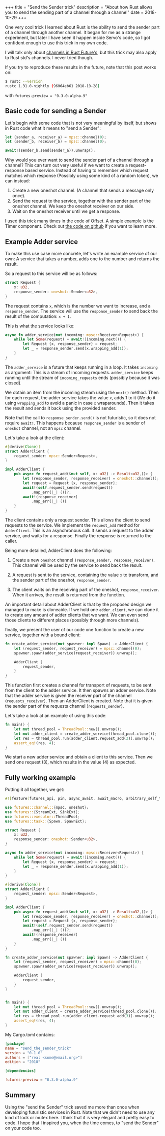 +++
title = "Send the Sender trick"
description = "About how Rust allows you to send the sending part of a channel through a channel"
date = 2018-10-29
+++

One very cool trick I learned about Rust is the ability to send the sender part
of a channel through another channel. It began for me as a strange experiment, but
later I have seen it happen inside Servo's code, so I got confident enough to
use this trick in my own code.

I will talk only about [channels in Rust
Future's](https://rust-lang-nursery.github.io/futures-api-docs/0.3.0-alpha.9/futures/channel/index.html),
but this trick may also apply to Rust std's channels. I never tried though.

If you try to reproduce these results in the future, note that this post works on:

```bash
$ rustc --version
rustc 1.31.0-nightly (96064eb61 2018-10-28)
```

with `futures-preview = "0.3.0-alpha.9"`

## Basic code for sending a Sender


Let's begin with some code that is not very meaningful by itself, but shows in
Rust code what it means to "send a Sender":

```rust
let (sender_a, receiver_a) = mpsc::channel(0);
let (sender_b, receiver_b) = mpsc::channel(0);

await!(sender_b.send(sender_a)).unwrap();
```

Why would you ever want to send the sender part of a channel through a channel?
This can turn out very useful if we want to create a request-response based
service. Instead of having to remember which request matches which response
(Possibly using some kind of a random token), we can instead:

1. Create a new oneshot channel. (A channel that sends a message only once).
2. Send the request to the service, together with the sender part of the
   oneshot channel. We keep the oneshot receiver on our side.
3. Wait on the oneshot receiver until we get a response.


I used this trick many times in the code of [Offset](about_offset.md). A
simple example is the Timer component. Check out [the code on
github](https://github.com/freedomlayer/offset) if you want to learn more.


## Example Adder service

To make this use case more concrete, let's write an example service of our own:
A service that takes a number, adds one to the number and returns the result.

So a request to this service will be as follows:

```rust
struct Request {
    x: u32,
    response_sender: oneshot::Sender<u32>,
}
```

The request contains `x`, which is the number we want to increase, and a
`response_sender`. The service will use the `response_sender` to send back the
result of the computation: `x + 1`.

This is what the service looks like:

```rust
async fn adder_service(mut incoming: mpsc::Receiver<Request>) {
    while let Some(request) = await!(incoming.next()) {
        let Request {x, response_sender} = request;
        let _ = response_sender.send(x.wrapping_add(1));
    }
}
```

The `adder_service` is a future that keeps running in a loop. It takes
`incoming` as argument: This is a stream of incoming requests. `adder_service`
keeps running until the stream of `incoming_requests` ends (possibly because it
was closed).

We obtain an item from the incoming stream using the `next()` method.
Then for each request, the adder service takes the value `x`, adds 1 to it (We
do it using `wrapping_add` to avoid a panic in case `x` wraparounds). Then it
takes the result and sends it back using the provided sender.

Note that the call to `response_sender.send()` is not futuristic, so it does
not require `await!`. This happens because `response_sender` is a sender of
`oneshot` channel, not an `mpsc` channel.

Let's take a look at the client:

```rust
#[derive(Clone)]
struct AdderClient {
    request_sender: mpsc::Sender<Request>,
}

impl AdderClient {
    pub async fn request_add(&mut self, x: u32) -> Result<u32,()> {
        let (response_sender, response_receiver) = oneshot::channel();
        let request = Request {x, response_sender};
        await!(self.request_sender.send(request))
            .map_err(|_| ())?;
        await!(response_receiver)
            .map_err(|_| ())
    }
}

```
The client contains only a request sender. This allows the client to send
requests to the service. We implement the `request_add` method for `AdderClient`.
This is an asynchronous call. It sends a request to the adder service, and
waits for a response. Finally the response is returned to the caller.

Being more detailed, AdderClient does the following:
1. Create a new `oneshot` channel `(response_sender, response_receiver)`. This
   channel will be used by the service to send back the result.

2. A request is sent to the service, containing the value `x` to transform, and
   the sender part of the oneshot, `response_sender`.

3. The client waits on the receiving part of the oneshot, `response_receiver`.
   When it arrives, the result is returned from the function.


An important detail about AdderClient is that by the proposed design we managed
to make is cloneable. If we hold one `adder_client`, we can clone it to create
any amount of adder clients that we want. We can even send those clients to
different places (possibly through more channels).

finally, we present the user of our code one function to create a new service,
together with a bound client:

```rust
fn create_adder_service(mut spawner: impl Spawn) -> AdderClient {
    let (request_sender, request_receiver) = mpsc::channel(0);
    spawner.spawn(adder_service(request_receiver)).unwrap();

    AdderClient {
        request_sender,
    }
}
```

This function first creates a channel for transport of requests, to be sent from the
client to the adder service. It then spawns an adder service. Note that the
adder service is given the receiver part of the channel (`requests_receiver`). Then an AdderClient is
created. Note that it is given the sender part of the requests channel
(`requests_sender`).


Let's take a look at an example of using this code:

```rust
fn main() {
    let mut thread_pool = ThreadPool::new().unwrap();
    let mut adder_client = create_adder_service(thread_pool.clone());
    let res = thread_pool.run(adder_client.request_add(3)).unwrap();
    assert_eq!(res, 4);
}
```

We start a new adder service and obtain a client to this service. Then we send
one request (3), which results in the value (4) as expected.


## Fully working example

Putting it all together, we get:

```rust
#![feature(futures_api, pin, async_await, await_macro, arbitrary_self_types)]

use futures::channel::{mpsc, oneshot};
use futures::{StreamExt, SinkExt};
use futures::executor::ThreadPool;
use futures::task::{Spawn, SpawnExt};

struct Request {
    x: u32,
    response_sender: oneshot::Sender<u32>,
}

async fn adder_service(mut incoming: mpsc::Receiver<Request>) {
    while let Some(request) = await!(incoming.next()) {
        let Request {x, response_sender} = request;
        let _ = response_sender.send(x.wrapping_add(1));
    }
}

#[derive(Clone)]
struct AdderClient {
    request_sender: mpsc::Sender<Request>,
}

impl AdderClient {
    pub async fn request_add(&mut self, x: u32) -> Result<u32,()> {
        let (response_sender, response_receiver) = oneshot::channel();
        let request = Request {x, response_sender};
        await!(self.request_sender.send(request))
            .map_err(|_| ())?;
        await!(response_receiver)
            .map_err(|_| ())
    }
}

fn create_adder_service(mut spawner: impl Spawn) -> AdderClient {
    let (request_sender, request_receiver) = mpsc::channel(0);
    spawner.spawn(adder_service(request_receiver)).unwrap();

    AdderClient {
        request_sender,
    }
}


fn main() {
    let mut thread_pool = ThreadPool::new().unwrap();
    let mut adder_client = create_adder_service(thread_pool.clone());
    let res = thread_pool.run(adder_client.request_add(3)).unwrap();
    assert_eq!(res, 4);
}
```

My Cargo.toml contains:

```toml
[package]
name = "send_the_sender_trick"
version = "0.1.0"
authors = ["real <some@email.org>"]
edition = "2018"

[dependencies]

futures-preview = "0.3.0-alpha.9"
```

## Summary

Using the "send the Sender" trick saved me more than once when developing
futuristic services in Rust. Note that we didn't need to use any kind of
lock or mutex here. I think that it is very elegant and pretty easy to code. I
hope that I inspired you, when the time comes, to "send the Sender" on your
code too.

